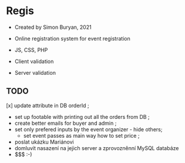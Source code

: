 # Regis

- Created by Simon Buryan, 2021

- Online registration system for event registration
- JS, CSS, PHP
- Client validation
- Server validation

## TODO
[x] update attribute in DB orderId ;
- set up footable with printing out all the orders from DB ;
- create better emails for buyer and admin ;
- set only prefered inputs by the event organizer - hide others;
  - set event passes as main way how to set price ; 
- poslat ukázku Mariánovi
- domluvit nasazení na jejich server a zprovozněnní MySQL databáze
- $$$ :-)
